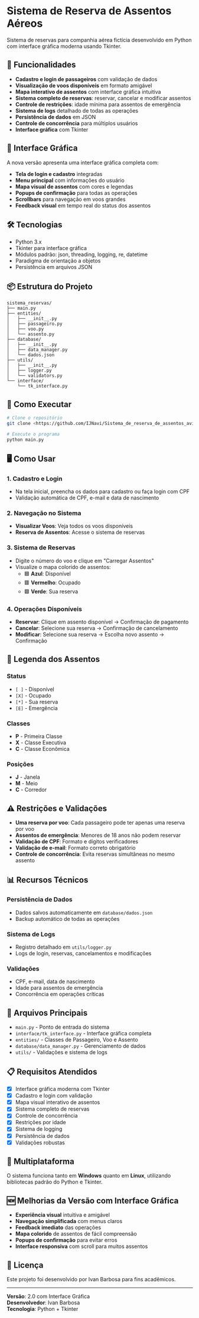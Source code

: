 # Sistema de Reserva de Assentos Aéreos

Sistema de reservas para companhia aérea fictícia desenvolvido em Python com interface gráfica moderna usando Tkinter.

## 🚀 Funcionalidades

- **Cadastro e login de passageiros** com validação de dados
- **Visualização de voos disponíveis** em formato amigável
- **Mapa interativo de assentos** com interface gráfica intuitiva
- **Sistema completo de reservas**: reservar, cancelar e modificar assentos
- **Controle de restrições**: idade mínima para assentos de emergência
- **Sistema de logs** detalhado de todas as operações
- **Persistência de dados** em JSON
- **Controle de concorrência** para múltiplos usuários
- **Interface gráfica** com Tkinter

## 🎨 Interface Gráfica

A nova versão apresenta uma interface gráfica completa com:

- **Tela de login e cadastro** integradas
- **Menu principal** com informações do usuário
- **Mapa visual de assentos** com cores e legendas
- **Popups de confirmação** para todas as operações
- **Scrollbars** para navegação em voos grandes
- **Feedback visual** em tempo real do status dos assentos

## 🛠️ Tecnologias

- Python 3.x
- Tkinter para interface gráfica
- Módulos padrão: json, threading, logging, re, datetime
- Paradigma de orientação a objetos
- Persistência em arquivos JSON

## 📦 Estrutura do Projeto

```
sistema_reservas/
├── main.py
├── entities/
│   ├── __init__.py
│   ├── passageiro.py
│   ├── voo.py
│   └── assento.py
├── database/
│   ├── __init__.py
│   ├── data_manager.py
│   └── dados.json
├── utils/
│   ├── __init__.py
│   ├── logger.py
│   └── validators.py
└── interface/
    └── tk_interface.py
```

## 🚀 Como Executar

```bash
# Clone o repositório
git clone <https://github.com/IJNavi/Sistema_de_reserva_de_assentos_avia-o.git>

# Execute o programa
python main.py
```

## 🖥️ Como Usar

### 1. **Cadastro e Login**
   - Na tela inicial, preencha os dados para cadastro ou faça login com CPF
   - Validação automática de CPF, e-mail e data de nascimento

### 2. **Navegação no Sistema**
   - **Visualizar Voos**: Veja todos os voos disponíveis
   - **Reserva de Assentos**: Acesse o sistema de reservas

### 3. **Sistema de Reservas**
   - Digite o número do voo e clique em "Carregar Assentos"
   - Visualize o mapa colorido de assentos:
     - 🟦 **Azul**: Disponível
     - 🟥 **Vermelho**: Ocupado  
     - 🟩 **Verde**: Sua reserva

### 4. **Operações Disponíveis**
   - **Reservar**: Clique em assento disponível → Confirmação de pagamento
   - **Cancelar**: Selecione sua reserva → Confirmação de cancelamento
   - **Modificar**: Selecione sua reserva → Escolha novo assento → Confirmação

## 🎯 Legenda dos Assentos

### Status
- `[ ]` - Disponível
- `[X]` - Ocupado  
- `[*]` - Sua reserva
- `[E]` - Emergência

### Classes
- **P** - Primeira Classe
- **X** - Classe Executiva
- **C** - Classe Econômica

### Posições
- **J** - Janela
- **M** - Meio
- **C** - Corredor

## ⚠️ Restrições e Validações

- **Uma reserva por voo**: Cada passageiro pode ter apenas uma reserva por voo
- **Assentos de emergência**: Menores de 18 anos não podem reservar
- **Validação de CPF**: Formato e dígitos verificadores
- **Validação de e-mail**: Formato correto obrigatório
- **Controle de concorrência**: Evita reservas simultâneas no mesmo assento

## 📊 Recursos Técnicos

### Persistência de Dados
- Dados salvos automaticamente em `database/dados.json`
- Backup automático de todas as operações

### Sistema de Logs
- Registro detalhado em `utils/logger.py`
- Logs de login, reservas, cancelamentos e modificações

### Validações
- CPF, e-mail, data de nascimento
- Idade para assentos de emergência
- Concorrência em operações críticas

## 🔧 Arquivos Principais

- `main.py` - Ponto de entrada do sistema
- `interface/tk_interface.py` - Interface gráfica completa
- `entities/` - Classes de Passageiro, Voo e Assento
- `database/data_manager.py` - Gerenciamento de dados
- `utils/` - Validações e sistema de logs

## 📋 Requisitos Atendidos

- [x] Interface gráfica moderna com Tkinter
- [x] Cadastro e login com validação
- [x] Mapa visual interativo de assentos
- [x] Sistema completo de reservas
- [x] Controle de concorrência
- [x] Restrições por idade
- [x] Sistema de logging
- [x] Persistência de dados
- [x] Validações robustas

## 👥 Multiplataforma

O sistema funciona tanto em **Windows** quanto em **Linux**, utilizando bibliotecas padrão do Python e Tkinter.

## 🆕 Melhorias da Versão com Interface Gráfica

- **Experiência visual** intuitiva e amigável
- **Navegação simplificada** com menus claros
- **Feedback imediato** das operações
- **Mapa colorido** de assentos de fácil compreensão
- **Popups de confirmação** para evitar erros
- **Interface responsiva** com scroll para muitos assentos

## 📝 Licença

Este projeto foi desenvolvido por Ivan Barbosa para fins acadêmicos.

---

**Versão**: 2.0 com Interface Gráfica  
**Desenvolvedor**: Ivan Barbosa  
**Tecnologia**: Python + Tkinter